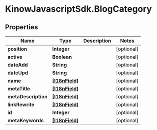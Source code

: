 # KinowJavascriptSdk.BlogCategory

## Properties
Name | Type | Description | Notes
------------ | ------------- | ------------- | -------------
**position** | **Integer** |  | [optional] 
**active** | **Boolean** |  | [optional] 
**dateAdd** | **String** |  | [optional] 
**dateUpd** | **String** |  | [optional] 
**name** | [**[I18nField]**](I18nField.md) |  | [optional] 
**metaTitle** | [**[I18nField]**](I18nField.md) |  | [optional] 
**metaDescription** | [**[I18nField]**](I18nField.md) |  | [optional] 
**linkRewrite** | [**[I18nField]**](I18nField.md) |  | [optional] 
**id** | **Integer** |  | [optional] 
**metaKeywords** | [**[I18nField]**](I18nField.md) |  | [optional] 


